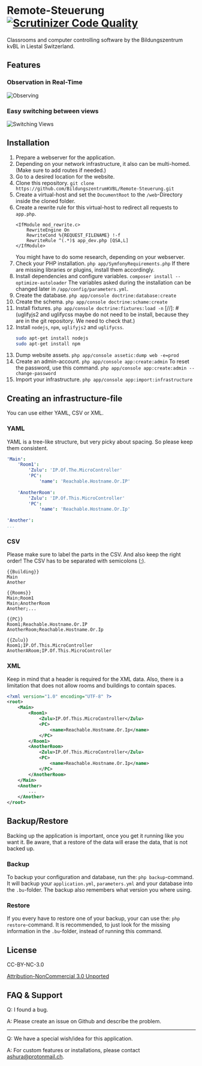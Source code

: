 # Remote-Steuerung [![Scrutinizer Code Quality](https://scrutinizer-ci.com/g/BildungszentrumKVBL/Remote-Steuerung/badges/quality-score.png?b=master)](https://scrutinizer-ci.com/g/BildungszentrumKVBL/Remote-Steuerung/?branch=master)

Classrooms and computer controlling software by the Bildungszentrum kvBL in Liestal Switzerland. 


## Features

### Observation in Real-Time

![Observing](./doc/gif/demo.gif)

### Easy switching between views

![Switching Views](./doc/gif/switch-view.gif)


## Installation

1. Prepare a webserver for the application.
2. Depending on your network infrastructure, it also can be multi-homed. (Make sure to add routes if needed.)
3. Go to a desired location for the website.
4. Clone this repository. `git clone https://github.com/BildungszentrumKVBL/Remote-Steuerung.git`
5. Create a virtual-host and set the `DocumentRoot` to the `/web`-Directory inside the cloned folder.
6. Create a rewrite rule for this virtual-host to redirect all requests to `app.php`.
   ```apacheconf
   <IfModule mod_rewrite.c>
       RewriteEngine On
       RewriteCond %{REQUEST_FILENAME} !-f
       RewriteRule ^(.*)$ app_dev.php [QSA,L]
   </IfModule>
   ```
   You might have to do some research, depending on your webserver.
7. Check your PHP installation. `php app/SymfonyRequirements.php`
   If there are missing libraries or plugins, install them accordingly.
8. Install dependencies and configure variables. `composer install --optimize-autoloader`
   The variables asked during the installation can be changed later in `/app/config/parameters.yml`.
9. Create the database. `php app/console doctrine:database:create`
10. Create the schema. `php app/console doctrine:schame:create`
11. Install fixtures. `php app/console doctrine:fixtures:load -n`
[//]: # (uglifyjs2 and uglifycss maybe do not need to be install, because they are in the git repository. We need to check that.)
12. Install `nodejs`, `npm`, `uglifyjs2` and `uglifycss`.
    ```bash
    sudo apt-get install nodejs
    sudo apt-get install npm
    ```
13. Dump website assets. `php app/console assetic:dump web -e=prod`
14. Create an admin-account. `php app/console app:create:admin`
    To reset the password, use this command. `php app/console app:create:admin --change-password`
15. Import your infrastructure. `php app/console app:import:infrastructure `


## Creating an infrastructure-file

You can use either YAML, CSV or XML.

### YAML

YAML is a tree-like structure, but very picky about spacing. So please keep them consistent.

```yaml
'Main':
    'Room1':
        'Zulu': 'IP.Of.The.MicroController'
        'PC':
            'name': 'Reachable.Hostname.Or.IP'
            
    'AnotherRoom':
        'Zulu': 'IP.Of.This.MicroController'
        'PC':
            'name': 'Reachable.Hostname.Or.Ip'
            
'Another':
...
```

### CSV

Please make sure to label the parts in the CSV. And also keep the right order!
The CSV has to be separated with semicolons (;).

```csv
{{Building}}
Main
Another

{{Rooms}}
Main;Room1
Main;AnotherRoom
Another;...

{{PC}}
Room1;Reachable.Hostname.Or.IP
AnotherRoom;Reachable.Hostname.Or.Ip

{{Zulu}}
Room1;IP.Of.This.MicroController
AnotherARoom;IP.Of.This.MicroController
```

### XML

Keep in mind that a header is required for the XML data. Also, there is a limitation that does not allow rooms and buildings to contain spaces.

```xml
<?xml version="1.0" encoding="UTF-8" ?>
<root>
    <Main>
        <Room1>
            <Zulu>IP.Of.This.MicroController</Zulu>
            <PC>
                <name>Reachable.Hostname.Or.Ip</name>
            </PC>
        </Room1>
        <AnotherRoom>
            <Zulu>IP.Of.This.MicroController</Zulu>
            <PC>
                <name>Reachable.Hostname.Or.Ip</name>
            </PC>
        </AnotherRoom>
    </Main>
    <Another>
        ...
    </Another>
</root>
```


## Backup/Restore

Backing up the application is important, once you get it running like you want it.
Be aware, that a restore of the data will erase the data, that is not backed up.

### Backup

To backup your configuration and database, run the: `php backup`-command.
It will backup your `application.yml`, `parameters.yml` and your database into the `.bu`-folder.
The backup also remembers what version you where using.


### Restore

If you every have to restore one of your backup, your can use the: `php restore`-command.
It is recommended, to just look for the missing information in the `.bu`-folder, instead of running this command.



## License

CC-BY-NC-3.0

[Attribution-NonCommercial 3.0 Unported](https://creativecommons.org/licenses/by-nc/3.0/legalcode)


## FAQ & Support

Q: I found a bug.

A: Please create an issue on Github and describe the problem.

---

Q: We have a special wish/idea for this application.

A: For custom features or installations, please contact [ashura@protonmail.ch](ashura@protonmail.ch).
